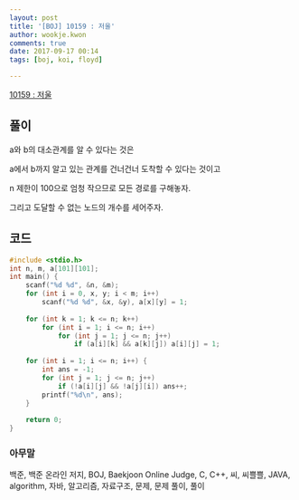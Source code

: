 ```yaml
---
layout: post
title: '[BOJ] 10159 : 저울'
author: wookje.kwon
comments: true
date: 2017-09-17 00:14
tags: [boj, koi, floyd]

---
```


[10159 : 저울](https://www.acmicpc.net/problem/10159)

## 풀이

a와 b의 대소관계를 알 수 있다는 것은

a에서 b까지 알고 있는 관계를 건너건너 도착할 수 있다는 것이고

n 제한이 100으로 엄청 작으므로 모든 경로를 구해놓자.

그리고 도달할 수 없는 노드의 개수를 세어주자.

## 코드

```cpp
#include <stdio.h>
int n, m, a[101][101];
int main() {
    scanf("%d %d", &n, &m);
    for (int i = 0, x, y; i < m; i++)
        scanf("%d %d", &x, &y), a[x][y] = 1;
    
    for (int k = 1; k <= n; k++)
        for (int i = 1; i <= n; i++)
            for (int j = 1; j <= n; j++)
                if (a[i][k] && a[k][j]) a[i][j] = 1;
    
    for (int i = 1; i <= n; i++) {
        int ans = -1;
        for (int j = 1; j <= n; j++)
            if (!a[i][j] && !a[j][i]) ans++;
        printf("%d\n", ans);
    }
    
    return 0;
}
```

### 아무말  
백준, 백준 온라인 저지, BOJ, Baekjoon Online Judge, C, C++, 씨, 씨쁠쁠, JAVA, algorithm, 자바, 알고리즘, 자료구조, 문제, 문제 풀이, 풀이